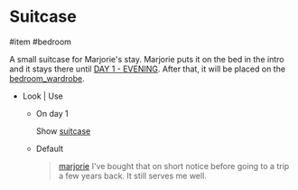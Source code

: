 # Suitcase

#item #bedroom 

A small suitcase for Marjorie's stay. Marjorie puts it on the bed in the intro and it stays there until [DAY 1 - EVENING](../gdd.md#DAY%201%20-%20EVENING). After that, it will be placed on the [bedroom_wardrobe](bedroom_wardrobe.md).

- Look | Use
	- On day 1
		
		Show [suitcase](../closeups/suitcase.md)
		
	- Default
		
		> [marjorie](../characters/marjorie.md)
		> I've bought that on short notice before going to a trip a few years back.
		> It still serves me well.